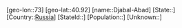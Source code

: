 ﻿---
location: [40.92,73]
type: City
tags:
- geo/City


SpocWebEntityId: 29819
isDeleted: false
confidential: public

---
[geo-lon::73]
[geo-lat::40.92]
[name::Djabal-Abad]
[State::]
[Country::[Russia](geo/Continent/Europe/Russia.md)]
[StateId::]
[Population::]
[Unknown::]

